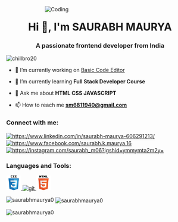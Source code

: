 <img align="right" alt="Coding" width="400"  src="https://thumbs.gfycat.com/BetterFalseKid-max-1mb.gif">
<h1 align="center">Hi 👋, I'm SAURABH MAURYA</h1>
<h3 align="center">A passionate frontend developer from India</h3>

<p align="left"> <img src="https://komarev.com/ghpvc/?username=chillbro20&label=Profile%20views&color=0e75b6&style=flat" alt="chillbro20" /> </p>

- 🔭 I’m currently working on [Basic Code Editor](https://bright-cajeta-50c2e5.netlify.app/)

- 🌱 I’m currently learning **Full Stack Developer Course**

- 💬 Ask me about **HTML CSS JAVASCRIPT**

- 📫 How to reach me **sm6811940@gmail.com**

<h3 align="left">Connect with me:</h3>
<p align="left">
<a href="https://linkedin.com/in/https://www.linkedin.com/in/saurabh-maurya-606291213/" target="blank"><img align="center" src="https://raw.githubusercontent.com/rahuldkjain/github-profile-readme-generator/master/src/images/icons/Social/linked-in-alt.svg" alt="https://www.linkedin.com/in/saurabh-maurya-606291213/" height="30" width="40" /></a>
<a href="https://fb.com/https://www.facebook.com/saurabh.k.maurya.16" target="blank"><img align="center" src="https://raw.githubusercontent.com/rahuldkjain/github-profile-readme-generator/master/src/images/icons/Social/facebook.svg" alt="https://www.facebook.com/saurabh.k.maurya.16" height="30" width="40" /></a>
<a href="https://instagram.com/https://instagram.com/saurabh_m06?igshid=ymmymta2m2y=" target="blank"><img align="center" src="https://raw.githubusercontent.com/rahuldkjain/github-profile-readme-generator/master/src/images/icons/Social/instagram.svg" alt="https://instagram.com/saurabh_m06?igshid=ymmymta2m2y=" height="30" width="40" /></a>
</p>

<h3 align="left">Languages and Tools:</h3>
<p align="left"> <a href="https://www.w3schools.com/css/" target="_blank" rel="noreferrer"> <img src="https://raw.githubusercontent.com/devicons/devicon/master/icons/css3/css3-original-wordmark.svg" alt="css3" width="40" height="40"/> </a> <a href="https://git-scm.com/" target="_blank" rel="noreferrer"> <img src="https://www.vectorlogo.zone/logos/git-scm/git-scm-icon.svg" alt="git" width="40" height="40"/> </a> <a href="https://www.w3.org/html/" target="_blank" rel="noreferrer"> <img src="https://raw.githubusercontent.com/devicons/devicon/master/icons/html5/html5-original-wordmark.svg" alt="html5" width="40" height="40"/> </a> </p>

<p><img align="left" src="https://github-readme-stats.vercel.app/api/top-langs?username=saurabhmaurya0&show_icons=true&locale=en&layout=compact" alt="saurabhmaurya0" /></p>

<p>&nbsp;<img align="center" src="https://github-readme-stats.vercel.app/api?username=saurabhmaurya0&show_icons=true&locale=en" alt="saurabhmaurya0" /></p>

<p><img align="center" src="https://github-readme-streak-stats.herokuapp.com/?user=saurabhmaurya0&" alt="saurabhmaurya0" /></p>
